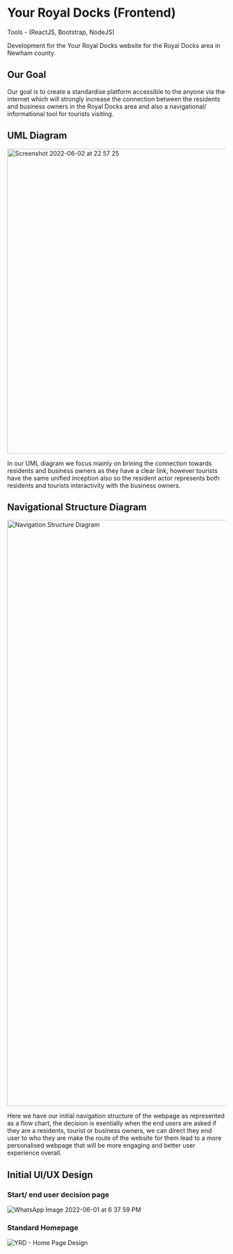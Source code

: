 # Your Royal Docks (Frontend)
Tools - (ReactJS, Bootstrap, NodeJS)

Development for the Your Royal Docks website for the Royal Docks area in Newham county.

## Our Goal
Our goal is to create a standardise platform accessible to the anyone via the internet which will strongly increase the connection between the residents and business owners in the Royal Docks area and also a navigational/ informational tool for tourists visiting.

## UML Diagram

<img width="701" alt="Screenshot 2022-06-02 at 22 57 25" src="https://user-images.githubusercontent.com/77361838/171745218-f8cd5ce6-18cf-4de8-9cf1-c8259d4cabbf.png">

In our UML diagram we focus mainly on brining the connection towards residents and business owners as they have a clear link, however tourists have the same unified inception also so the resident actor represents both residents and tourists interactivity with the business owners.

## Navigational Structure Diagram 

<img width="1348" alt="Navigation Structure Diagram" src="https://user-images.githubusercontent.com/77361838/171745512-6bd84b28-13cd-4aef-a203-9560c3b72fc0.png">

Here we have our initial navigation structure of the webpage as represented as a flow chart, the decision is esentially when the end users are asked if they are a residents, tourist or business owners, we can direct they end user to who they are make the route of the website for them lead to a more personalised webpage that will be more engaging and better user experience overall. 

## Initial UI/UX Design

### Start/ end user decision page

![WhatsApp Image 2022-06-01 at 6 37 59 PM](https://user-images.githubusercontent.com/77361838/171745946-d0e04e01-28b9-4f8d-89ad-8c6ab736fa20.jpeg)

### Standard Homepage
![YRD - Home Page Design](https://user-images.githubusercontent.com/77361838/171387394-e24a3dbc-5f30-4187-990d-36b7c3ca6524.jpeg)


